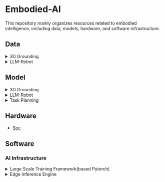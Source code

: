 # Embodied-AI
This repository mainly organizes resources related to embodied intelligence, including data, models, hardware, and software infrastructure.

## Data
<details> <summary>3D Grounding</summary>

- SCENEVERSE: Scaling 3D Vision-Language Learning for Grounded Scene Understanding [[arxiv](https://arxiv.org/pdf/2401.09340.pdf)] [[github](https://scene-verse.github.io)] [2024]

- ScanRefer: 3D Object Localization in RGB-D Scans using Natural Language [[arxiv](https://arxiv.org/pdf/1912.08830.pdf)] [[website](https://daveredrum.github.io/ScanRefer/)] [2019]

</details>

<details> <summary>LLM-Robot</summary>

- AutoRT: Embodied Foundation Models for Large Scale Orchestration of Robotic Agents [[paper](https://auto-rt.github.io/static/pdf/AutoRT.pdf)] [[website](https://auto-rt.github.io/)] [2024]

- CALVIN: A Benchmark for Language-Conditioned Policy Learning for Long-Horizon Robot Manipulation Tasks [[arxiv](https://arxiv.org/pdf/2112.03227.pdf)] [[github](https://github.com/mees/calvin/tree/main)] [2021]



</details>

## Model
<details> <summary>3D Grounding</summary>

- LLM-Grounder: Open-Vocabulary 3D Visual Grounding with Large Language Model as an Agent [[arxiv](https://arxiv.org/pdf/2309.12311.pdf)] [[github](https://chat-with-nerf.github.io/)] [2023]

- Multi-View Transformer for 3D Visual Grounding [[paper](https://openaccess.thecvf.com/content/CVPR2022/papers/Huang_Multi-View_Transformer_for_3D_Visual_Grounding_CVPR_2022_paper.pdf)] [[github](https://github.com/sega-hsj/MVT-3DVG)] [2022]

</details>
<details> <summary>LLM-Robot</summary>

- VISION-LANGUAGE FOUNDATION MODELS AS EFFEC-TIVE ROBOT IMITATORS [[arxiv](https://arxiv.org/abs/2311.01378.pdf)] [[github](https://roboflamingo.github.io)] [2023]

- MultiPLY: A Multisensory Object-Centric Embodied Large Language Model in 3D World [[arxiv](https://arxiv.org/pdf/2401.08577.pdf)] [[website](https://vis-www.cs.umass.edu/multiply)] [2024]

</details>

<details> <summary>Task Planning</summary>

- Embodied Task Planning with Large Language Models [[arxiv](https://arxiv.org/pdf/2307.01848.pdf)] [[website](https://gary3410.github.io/TaPA/)] [2023]

</details>

## Hardware

- [Soc](./Hardware/soc.md)

## Software

### AI Infrastructure
<details> <summary>Large Scale Training Framework(based Pytorch)</summary>

 - [DeepSpeed](https://github.com/microsoft/DeepSpeed)

</details>

<details> <summary>Edge Inference Engine</summary>

 - [TVM](https://github.com/apache/tvm)

</details>